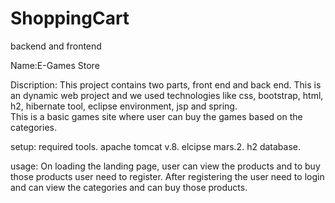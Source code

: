 # ShoppingCart
backend and frontend

Name:E-Games Store


Discription: This project contains two parts, front end and back end.
This is an dynamic web project and we used technologies like css, bootstrap, html, h2, hibernate tool, eclipse environment, jsp and spring.  
This is a basic games site where user can buy the  games based on the categories.

setup:
required tools. 
apache tomcat v.8.
elcipse mars.2.
h2 database.



usage:
On loading the landing page, user can view the products and to buy those products user need to register.
After registering the user need to login and can view the categories and can buy those products.






